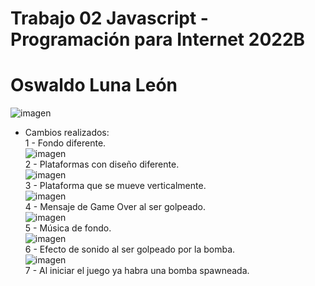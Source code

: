# Trabajo 02 Javascript - Programación para Internet 2022B
# Oswaldo Luna León
![imagen](https://user-images.githubusercontent.com/111943025/187802518-c2ae1f1f-7a9b-496a-953f-cc4b45c4ee33.png)
+ Cambios realizados: \
 1 - Fondo diferente. \
![imagen](https://user-images.githubusercontent.com/111943025/187802630-dc81c662-1115-4176-a197-887bdf9b392c.png) \
 2 - Plataformas con diseño diferente. \
![imagen](https://user-images.githubusercontent.com/111943025/187802692-322a6a0e-a6c3-4427-adfc-645ba823ee48.png) \
 3 - Plataforma que se mueve verticalmente. \
![imagen](https://user-images.githubusercontent.com/111943025/187802760-89adda49-9bd5-4372-a788-ac6500d8cb87.png) \
 4 - Mensaje de Game Over al ser golpeado. \
![imagen](https://user-images.githubusercontent.com/111943025/187802816-729623d4-fdad-4b81-ad8a-e0705eb08d3a.png) \
 5 - Música de fondo. \
![imagen](https://user-images.githubusercontent.com/111943025/187802856-2fb2e5ed-7d57-4d8a-a5a3-389a795c1682.png) \
 6 - Efecto de sonido al ser golpeado por la bomba. \
![imagen](https://user-images.githubusercontent.com/111943025/187802929-bede00b9-0c2a-49ad-b3da-d421d7755bc9.png) \
 7 - Al iniciar el juego ya habra una bomba spawneada.

